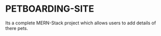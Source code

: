 # PETBOARDING-SITE
Its a complete MERN-Stack project which allows users to add details of there pets.
